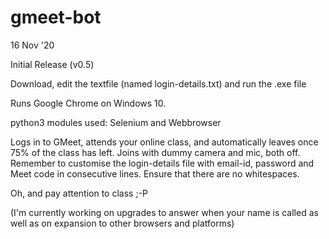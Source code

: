 # gmeet-bot

16 Nov '20

Initial Release (v0.5)


Download, edit the textfile (named login-details.txt) and run the .exe file

Runs Google Chrome on Windows 10.

python3 modules used: Selenium and Webbrowser


Logs in to GMeet, attends your online class, and automatically leaves once 75% of the class has left. Joins with dummy camera and mic, both off. Remember to customise the login-details file with email-id, password and Meet code in consecutive lines. Ensure that there are no whitespaces.

Oh, and pay attention to class ;-P


(I'm currently working on upgrades to answer when your name is called as well as on expansion to other browsers and platforms)
